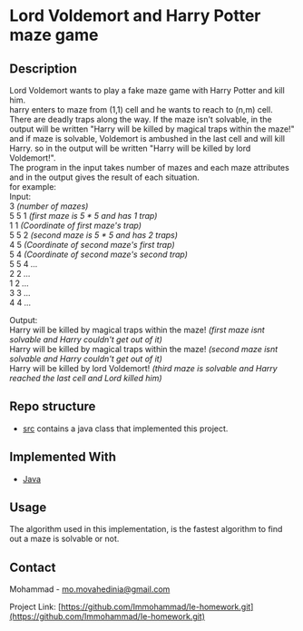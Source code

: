 # Lord Voldemort and Harry Potter maze game  
## Description

Lord Voldemort wants to play a fake maze game with Harry Potter and kill him.  
harry enters to maze from (1,1) cell and he wants to reach to (n,m) cell. There are deadly traps along the way. If the maze isn't solvable, in the output will be written "Harry will be killed by magical traps within the maze!" and if maze is solvable, Voldemort is ambushed in the last cell and will kill Harry. so in the output will be written "Harry will be killed by lord Voldemort!".  
The program in the input takes number of mazes and each maze attributes and in the output gives the result of each situation.  
for example:  
Input:  
3     *(number of mazes)*  
5 5 1 *(first maze is 5 * 5 and has 1 trap)*  
1 1   *(Coordinate of first maze's trap)*  
5 5 2 *(second maze is 5 * 5 and has 2 traps)*  
4 5   *(Coordinate of second maze's first trap)*  
5 4   *(Coordinate of second maze's second trap)*  
5 5 4 *...*  
2 2   *...*  
1 2   *...*  
3 3   *...*  
4 4   *...*  

Output:  
Harry will be killed by magical traps within the maze! *(first maze isnt solvable and Harry couldn't get out of it)*  
Harry will be killed by magical traps within the maze! *(second maze isnt solvable and Harry couldn't get out of it)*  
Harry will be killed by lord Voldemort!                *(third maze is solvable and Harry reached the last cell and Lord killed him)*  

## Repo structure
- [src](./src) contains a java class that implemented this project.

## Implemented With  
* [Java](https://www.java.com/en/)  

## Usage  
The algorithm used in this implementation, is the fastest algorithm to find out a maze is solvable or not.

## Contact
Mohammad - mo.movahedinia@gmail.com

Project Link: [https://github.com/Immohammad/Ie-homework.git](https://github.com/Immohammad/Ie-homework.git)
